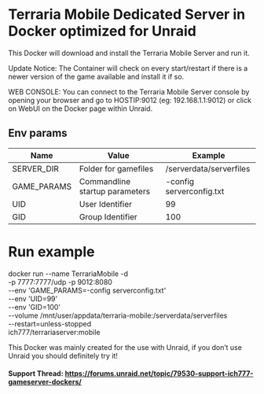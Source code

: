 # Terraria Mobile Dedicated Server in Docker optimized for Unraid

This Docker will download and install the Terraria Mobile Server and run it.

Update Notice: The Container will check on every start/restart if there is a newer version of the game available and install it if so.

WEB CONSOLE: You can connect to the Terraria Mobile Server console by opening your browser and go to HOSTIP:9012 (eg: 192.168.1.1:9012) or click on WebUI on the Docker page within Unraid.

## Env params

| Name | Value | Example |
| --- | --- | --- |
| SERVER_DIR | Folder for gamefiles | /serverdata/serverfiles |
| GAME_PARAMS | Commandline startup parameters | -config serverconfig.txt |
| UID | User Identifier | 99 |
| GID | Group Identifier | 100 |

# Run example

docker run --name TerrariaMobile -d \
    -p 7777:7777/udp -p 9012:8080 \
    --env 'GAME_PARAMS=-config serverconfig.txt' \
    --env 'UID=99' \
    --env 'GID=100' \
    --volume /mnt/user/appdata/terraria-mobile:/serverdata/serverfiles \
    --restart=unless-stopped \
    ich777/terrariaserver:mobile

This Docker was mainly created for the use with Unraid, if you don’t use Unraid you should definitely try it!

#### Support Thread: https://forums.unraid.net/topic/79530-support-ich777-gameserver-dockers/
